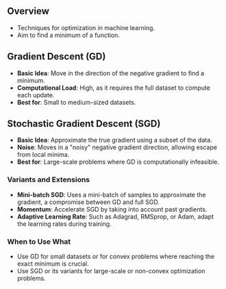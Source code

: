 ## Overview
- Techniques for optimization in machine learning.
- Aim to find a minimum of a function.

## Gradient Descent (GD)
- **Basic Idea**: Move in the direction of the negative gradient to find a minimum.
- **Computational Load**: High, as it requires the full dataset to compute each update.
- **Best for**: Small to medium-sized datasets.

## Stochastic Gradient Descent (SGD)
- **Basic Idea**: Approximate the true gradient using a subset of the data.
- **Noise**: Moves in a "noisy" negative gradient direction, allowing escape from local minima.
- **Best for**: Large-scale problems where GD is computationally infeasible.

### Variants and Extensions
- **Mini-batch SGD**: Uses a mini-batch of samples to approximate the gradient, a compromise between GD and full SGD.
- **Momentum**: Accelerate SGD by taking into account past gradients.
- **Adaptive Learning Rate**: Such as Adagrad, RMSprop, or Adam, adapt the learning rates during training.

### When to Use What
- Use GD for small datasets or for convex problems where reaching the exact minimum is crucial.
- Use SGD or its variants for large-scale or non-convex optimization problems.

